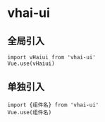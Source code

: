 # vhai-ui

## 全局引入
```
import vHaiui from 'vhai-ui'
Vue.use(vHaiui)

```
 
## 单独引入 
```
import {组件名} from 'vhai-ui'
Vue.use(组件名)
```